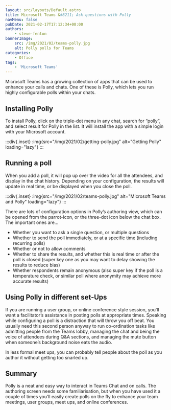 ```yaml
---
layout: src/layouts/Default.astro
title: Microsoft Teams &#8211; Ask questions with Polly
navMenu: false
pubDate: 2021-02-17T17:12:34+00:00
authors:
    - steve-fenton
bannerImage:
    src: /img/2021/02/teams-polly.jpg
    alt: Polly polls for Teams
categories:
    - Office
tags:
    - 'Microsoft Teams'
---
```


Microsoft Teams has a growing collection of apps that can be used to enhance your calls and chats. One of these is Polly, which lets you run highly configurable polls within your chats.

## Installing Polly

To install Polly, click on the triple-dot menu in any chat, search for “polly”, and select result for Polly in the list. It will install the app with a simple login with your Microsoft account.

:::div{.inset}
:img{src="/img/2021/02/getting-polly.jpg" alt="Getting Polly" loading="lazy"}
:::

## Running a poll

When you add a poll, it will pop up over the video for all the attendees, and display in the chat history. Depending on your configuration, the results will update in real time, or be displayed when you close the poll.

:::div{.inset}
:img{src="/img/2021/02/teams-polly.jpg" alt="Microsoft Teams and Polly" loading="lazy"}
:::

There are lots of configuration options in Polly’s authoring view, which can be opened from the parrot-icon, or the three-dot icon below the chat box. The important ones are…

- Whether you want to ask a single question, or multiple questions
- Whether to send the poll immediately, or at a specific time (including recurring polls)
- Whether or not to allow comments
- Whether to share the results, and whether this is real time or after the poll is closed (super key one as you may want to delay showing the results to reduce bias)
- Whether respondents remain anonymous (also super key if the poll is a temperature check, or similar poll where anonymity may achieve more accurate results)

## Using Polly in different set-Ups

If you are running a user group, or online conference style session, you’ll want a facilitator’s assistance in posting polls at appropriate times. Speaking while configuring a poll is a distraction that will throw you off beat. You usually need this second person anyway to run co-ordination tasks like admitting people from the Teams lobby, managing the chat and being the voice of attendees during Q&A sections, and managing the mute button when someone’s background noise eats the audio.

In less formal meet ups, you can probably tell people about the poll as you author it without getting too snarled up.

## Summary

Polly is a neat and easy way to interact in Teams Chat and on calls. The authoring screen needs some familiarisation, but when you have used it a couple of times you’ll easily create polls on the fly to enhance your team meetings, user groups, meet ups, and online conferences.